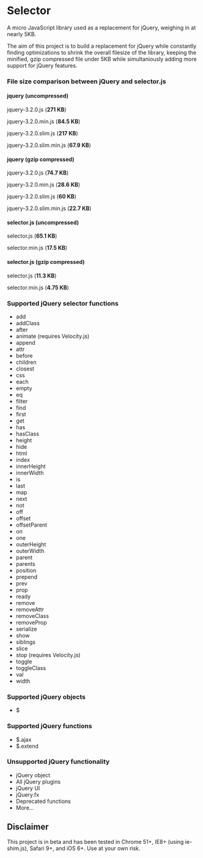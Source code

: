 # Selector
A micro JavaScript library used as a replacement for jQuery, weighing in at nearly 5KB. 

The aim of this project is to build a replacement for jQuery while constantly finding optimizations to shrink the overall filesize of the library, keeping the minified, gzip compressed file under 5KB while simultaniously adding more support for jQuery features.

### File size comparison between jQuery and selector.js

#### jquery (uncompressed)
jquery-3.2.0.js (**271 KB**)

jquery-3.2.0.min.js (**84.5 KB**)

jquery-3.2.0.slim.js (**217 KB**)

jquery-3.2.0.slim.min.js (**67.9 KB**)


#### jquery (gzip compressed)
jquery-3.2.0.js (**74.7 KB**)

jquery-3.2.0.min.js (**28.6 KB**)

jquery-3.2.0.slim.js (**60 KB**)

jquery-3.2.0.slim.min.js (**22.7 KB**)


#### selector.js (uncompressed)
selector.js (**65.1 KB**)

selector.min.js (**17.5 KB**)


#### selector.js (gzip compressed)
selector.js (**11.3 KB**)

selector.min.js (**4.75 KB**)


### Supported jQuery selector functions
* add
* addClass
* after
* animate (requires Velocity.js)
* append
* attr
* before
* children
* closest
* css
* each
* empty
* eq
* filter
* find
* first
* get
* has
* hasClass
* height
* hide
* html
* index
* innerHeight
* innerWidth
* is
* last
* map
* next
* not
* off
* offset
* offsetParent
* on
* one
* outerHeight
* outerWidth
* parent
* parents
* position
* prepend
* prev
* prop
* ready
* remove
* removeAttr
* removeClass
* removeProp
* serialize
* show
* siblings
* slice
* stop (requires Velocity.js)
* toggle
* toggleClass
* val
* width

### Supported jQuery objects
* $

### Supported jQuery functions
* $.ajax
* $.extend

### Unsupported jQuery functionality
* jQuery object
* All jQuery plugins
* jQuery UI
* jQuery.fx
* Deprecated functions
* More...


## Disclaimer
This project is in beta and has been tested in Chrome 51+, IE8+ (using ie-shim.js), Safari 9+, and iOS 6+. Use at your own risk. 

